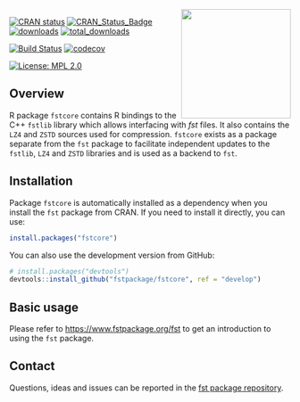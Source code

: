 
<img src="fstcore.png" align="right" height="196" width="196" />

<!-- badges: start -->
  [![CRAN status](https://cranchecks.info/badges/flavor/release/fstcore/)](https://cran.r-project.org/web/checks/check_results_fstcore.html)
  [![CRAN\_Status\_Badge](https://www.r-pkg.org/badges/version/fstcore)](https://cran.r-project.org/package=fstcore)
  [![downloads](https://cranlogs.r-pkg.org/badges/fstcore)](https://cran.r-project.org/package=fstcore)
  [![total\_downloads](https://cranlogs.r-pkg.org/badges/grand-total/fstcore)](https://cran.r-project.org/package=fstcore)

  [![Build Status](https://github.com/fstpackage/fstcore/actions/workflows/R-CMD-check.yaml/badge.svg?branch=develop)](https://github.com/fstpackage/fstcore/actions/workflows/R-CMD-check.yaml)
  [![codecov](https://codecov.io/gh/fstpackage/fstcore/branch/develop/graph/badge.svg)](https://app.codecov.io/gh/fstpackage/fstcore)
<!-- badges: end -->

[![License: MPL 2.0](https://img.shields.io/badge/License-MPL%202.0-brightgreen.svg)](https://opensource.org/licenses/MPL-2.0/)


## Overview

R package `fstcore` contains R bindings to the C++ `fstlib` library which allows interfacing with _fst_ files.
It also contains the `LZ4` and `ZSTD` sources used for compression. `fstcore` exists as a package separate from the
`fst` package to facilitate independent updates to the `fstlib`, `LZ4` and `ZSTD` libraries and is used as a
backend to `fst`.


## Installation

Package `fstcore` is automatically installed as a dependency when you install the `fst` package from CRAN.
If you need to install it directly, you can use:

``` r
install.packages("fstcore")
```

You can also use the development version from GitHub:

``` r
# install.packages("devtools")
devtools::install_github("fstpackage/fstcore", ref = "develop")
```

## Basic usage

Please refer to https://www.fstpackage.org/fst to get an introduction to using the `fst` package.


## Contact

Questions, ideas and issues can be reported in the [fst package repository](https://github.com/fstpackage/fst).
